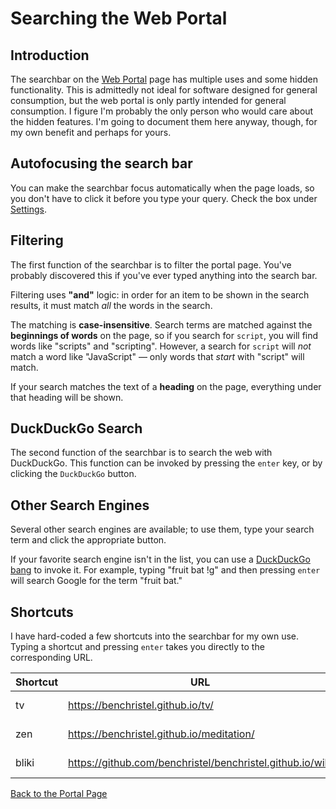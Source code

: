 # Searching the Web Portal

## Introduction

The searchbar on the [Web Portal](/portal.html) page has multiple uses and some hidden functionality. This is admittedly not ideal for software designed for general consumption, but the web portal is only partly intended for general consumption. I figure I'm probably the only person who would care about the hidden features. I'm going to document them here anyway, though, for my own benefit and perhaps for yours.

## Autofocusing the search bar

You can make the searchbar focus automatically when the page loads, so you don't have to click it before you type your query. Check the box under [Settings](/portal.html#settings).

## Filtering

The first function of the searchbar is to filter the portal page. You've probably discovered this if you've ever typed anything into the search bar.

Filtering uses **"and"** logic: in order for an item to be shown in the search results, it must match _all_ the words in the search.

The matching is **case-insensitive**. Search terms are matched against the **beginnings of words** on the page, so if you search for `script`, you will find words like "scripts" and "scripting". However, a search for `script` will _not_ match a word like "JavaScript" — only words that _start_ with "script" will match.

If your search matches the text of a **heading** on the page, everything under that heading will be shown.

## DuckDuckGo Search

The second function of the searchbar is to search the web with DuckDuckGo. This function can be invoked by pressing the `enter` key, or by clicking the `DuckDuckGo` button.

## Other Search Engines

Several other search engines are available; to use them, type your search term and click the appropriate button.

If your favorite search engine isn't in the list, you can use a [DuckDuckGo bang](https://duckduckgo.com/bangs) to invoke it. For example, typing "fruit bat !g" and then pressing `enter` will search Google for the term "fruit bat."

## Shortcuts

I have hard-coded a few shortcuts into the searchbar for my own use. Typing a shortcut and pressing `enter` takes you directly to the corresponding URL.

| Shortcut | URL | Description |
| -------- | --- | ----------- |
| tv       | https://benchristel.github.io/tv/ | Culture Machine
| zen      | https://benchristel.github.io/meditation/ | Meditation timer
| bliki    | https://github.com/benchristel/benchristel.github.io/wiki | My digital garden

<div class="space-32"></div>


<div class="centered-text">

[Back to the Portal Page](/portal.html)

</div>